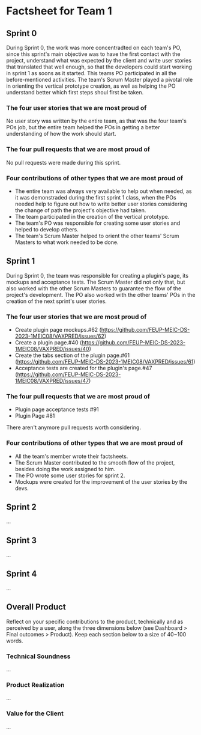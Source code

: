 # Factsheet for Team 1 

## Sprint 0

During Sprint 0, the work was more concentradted on each team's PO, since this sprint's main objective was to have the first contact with the project, understand what was expected by the client and write user stories that translated that well enough, so that the developers could start working in sprint 1 as soons as it started. This teams PO participated in all the before-mentioned activities. The team's Scrum Master played a pivotal role in orienting the vertical prototype creation, as well as helping the PO understand better which first steps shoul first be taken.

### The four user stories that we are most proud of

No user story was written by the entire team, as that was the four team's POs job, but the entire team helped the POs in getting a better understanding of how the work should start.


### The four pull requests that we are most proud of

No pull requests were made during this sprint.


### Four contributions of other types that we are most proud of

* The entire team was always very available to help out when needed, as it was demonstraded during the first sprint 1 class, when the POs needed help to figure out how to write better user stories considering the change of path the project's objective had taken.
* The team participated in the creation of the vertical prototype.
* The team's PO was responsible for creating some user stories and helped to develop others.
* The team's Scrum Master helped to orient the other teams' Scrum Masters to what work needed to be done.



## Sprint 1

During Sprint 0, the team was responsible for creating a plugin's page, its mockups and acceptance tests. The Scrum Master did not only that, but also worked with the other Scrum Masters to guarantee the flow of the project's development. The PO also worked with the other teams' POs in the creation of the next sprint's user stories.

### The four user stories that we are most proud of

* Create plugin page mockups.#62 (https://github.com/FEUP-MEIC-DS-2023-1MEIC08/VAXPRED/issues/62)
* Create a plugin page.#40 (https://github.com/FEUP-MEIC-DS-2023-1MEIC08/VAXPRED/issues/40)
* Create the tabs section of the plugin page.#61 (https://github.com/FEUP-MEIC-DS-2023-1MEIC08/VAXPRED/issues/61)
* Acceptance tests are created for the plugin's page.#47 (https://github.com/FEUP-MEIC-DS-2023-1MEIC08/VAXPRED/issues/47)


### The four pull requests that we are most proud of

* Plugin page acceptance tests #91
* Plugin Page #81

There aren't anymore pull requests worth considering.

### Four contributions of other types that we are most proud of

* All the team's member wrote their factsheets.
* The Scrum Master contributed to the smooth flow of the project, besides doing the work assigned to him.
* The PO wrote some user stories for sprint 2.
* Mockups were created for the improvement of the user stories by the devs.

## Sprint 2

...


## Sprint 3

...


## Sprint 4

...


## Overall Product

Reflect on your specific contributions to the product, technically and as perceived by a user, along the three dimensions below (see Dashboard > Final outcomes > Product). Keep each section below to a size of 40~100 words.


### Technical Soundness

...


### Product Realization

...


### Value for the Client

...
